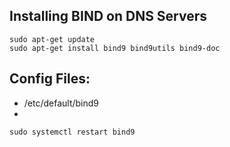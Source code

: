 ## Installing BIND on DNS Servers

    sudo apt-get update
    sudo apt-get install bind9 bind9utils bind9-doc

## Config Files:
 - /etc/default/bind9
 - 


    sudo systemctl restart bind9
